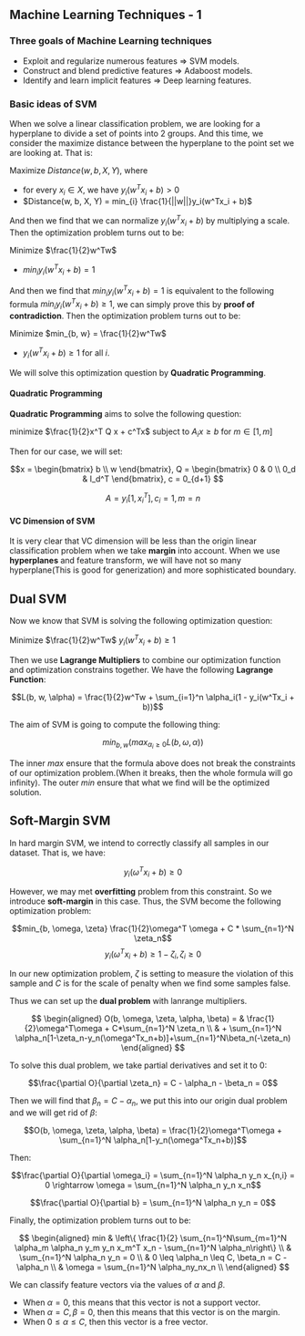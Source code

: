 ## Machine Learning Techniques - 1

### Three goals of Machine Learning techniques

- Exploit and regularize numerous features => SVM models.  
- Construct and blend predictive features => Adaboost models.
- Identify and learn implicit features => Deep learning features.  

### Basic ideas of SVM

When we solve a linear classification problem, we are looking for a hyperplane to divide a set of points into 2 groups. And this time, we consider the maximize distance between the hyperplane to the point set we are looking at. That is:  

Maximize $Distance(w, b, X, Y)$, where
- for every $x_i \in X$, we have $y_i (w^Tx_i + b) > 0$
- $Distance(w, b, X, Y) = min_{i} \frac{1}{||w||}y_i(w^Tx_i + b)$

And then we find that we can normalize $y_i(w^Tx_i + b)$ by multiplying a scale. Then the optimization problem turns out to be:  

Minimize $\frac{1}{2}w^Tw$
- $min_i y_i(w^T x_i + b) = 1$

And then we find that $min_i y_i(w^T x_i + b) = 1$ is equivalent to the following formula $min_i y_i(w^T x_i + b) \geq 1$, we can simply prove this by **proof of contradiction**. Then the optimization problem turns out to be:  

Minimize $min_{b, w} = \frac{1}{2}w^Tw$
- $y_i(w^Tx_i + b) \geq 1$ for all $i$.  

We will solve this optimization question by **Quadratic Programming**.

#### Quadratic Programming

**Quadratic Programming** aims to solve the following question:  

minimize $\frac{1}{2}x^T Q x + c^Tx$
subject to $A_ix \geq b$ for $m \in [1, m]$

Then for our case, we will set:  

$$x = \begin{bmatrix}
b \\
w
\end{bmatrix}, 
Q = \begin{bmatrix}
0 & 0 \\
0_d & I_d^T
\end{bmatrix},
c = 0_{d+1}
$$

$$
A = y_i[1, x_i^T], c_i = 1, m = n 
$$

#### VC Dimension of SVM

It is very clear that VC dimension will be less than the origin linear classification problem when we take **margin** into account. When we use **hyperplanes** and feature transform, we will have not so many hyperplane(This is good for generization) and more sophisticated boundary.  

## Dual SVM

Now we know that SVM is solving the following optimization question:  

Minimize $\frac{1}{2}w^Tw$
$y_i(w^Tx_i + b) \geq 1$

Then we use **Lagrange Multipliers** to combine our optimization function and optimization constrains together. We have the following **Lagrange Function**:  

$$L(b, w, \alpha) = \frac{1}{2}w^Tw + \sum_{i=1}^n \alpha_i(1 - y_i(w^Tx_i + b))$$

The aim of SVM is going to compute the following thing:  

$$min_{b, w}\left(max_{\alpha_i \geq 0} L(b, \omega, \alpha)\right)$$

The inner $max$ ensure that the formula above does not break the constraints of our optimization problem.(When it breaks, then the whole formula will go infinity). The outer $min$ ensure that what we find will be the optimized solution.  

## Soft-Margin SVM

In hard margin SVM, we intend to correctly classify all samples in our dataset. That is, we have:  

$$y_i(\omega^T x_i + b) \geq 0$$

However, we may met **overfitting** problem from this constraint. So we introduce **soft-margin** in this case. Thus, the SVM become the following optimization problem:  

$$min_{b, \omega, \zeta} \frac{1}{2}\omega^T \omega + C * \sum_{n=1}^N \zeta_n$$
$$y_i(\omega^T x_i + b) \geq 1 - \zeta_i, \zeta_i \geq 0$$

In our new optimization problem, $\zeta$ is setting to measure the violation of this sample and $C$ is for the scale of penalty when we find some samples false.  

Thus we can set up the **dual problem** with lanrange multipliers.  

$$
\begin{aligned}
O(b, \omega, \zeta, \alpha, \beta) = & \frac{1}{2}\omega^T\omega + C*\sum_{n=1}^N \zeta_n \\ & + \sum_{n=1}^N \alpha_n[1-\zeta_n-y_n(\omega^Tx_n+b)]+\sum_{n=1}^N\beta_n(-\zeta_n)
\end{aligned}
$$

To solve this dual problem, we take partial derivatives and set it to 0:  

$$\frac{\partial O}{\partial \zeta_n} = C - \alpha_n - \beta_n = 0$$

Then we will find that $\beta_n = C - \alpha_n$, we put this into our origin dual problem and we will get rid of $\beta$:  

$$O(b, \omega, \zeta, \alpha, \beta) = \frac{1}{2}\omega^T\omega + \sum_{n=1}^N \alpha_n[1-y_n(\omega^Tx_n+b)]$$

Then:  

$$\frac{\partial O}{\partial \omega_i} = \sum_{n=1}^N \alpha_n y_n x_{n,i} = 0 \rightarrow \omega = \sum_{n=1}^N \alpha_n y_n x_n$$

$$\frac{\partial O}{\partial b} = \sum_{n=1}^N \alpha_n y_n = 0$$

Finally, the optimization problem turns out to be:  

$$
\begin{aligned}
min & \left\{ \frac{1}{2} \sum_{n=1}^N\sum_{m=1}^N \alpha_m \alpha_n y_m y_n x_m^T x_n - \sum_{n=1}^N \alpha_n\right\} \\
& \sum_{n=1}^N \alpha_n y_n = 0 \\
& 0 \leq \alpha_n \leq C, \beta_n = C - \alpha_n \\ 
& \omega = \sum_{n=1}^N \alpha_ny_nx_n \\
\end{aligned}
$$

We can classify feature vectors via the values of $\alpha$ and $\beta$.  

- When $\alpha = 0$, this means that this vector is not a support vector.  
- When $\alpha = C, \beta = 0$, then this means that this vector is on the margin.  
- When $0 \leq \alpha \leq C$, then this vector is a free vector.  